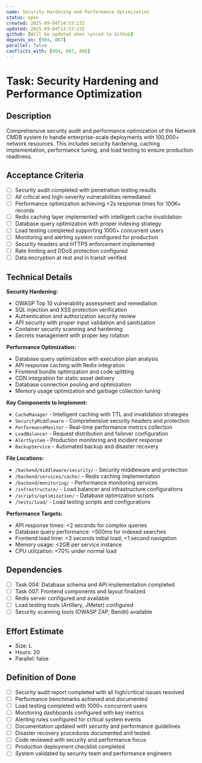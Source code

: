 ```yaml
---
name: Security Hardening and Performance Optimization
status: open
created: 2025-09-04T14:53:23Z
updated: 2025-09-04T14:53:23Z
github: [Will be updated when synced to GitHub]
depends_on: [004, 007]
parallel: false
conflicts_with: [004, 007, 008]
---
```


# Task: Security Hardening and Performance Optimization

## Description
Comprehensive security audit and performance optimization of the Network CMDB system to handle enterprise-scale deployments with 100,000+ network resources. This includes security hardening, caching implementation, performance tuning, and load testing to ensure production readiness.

## Acceptance Criteria
- [ ] Security audit completed with penetration testing results
- [ ] All critical and high-severity vulnerabilities remediated
- [ ] Performance optimization achieving <2s response times for 100K+ records
- [ ] Redis caching layer implemented with intelligent cache invalidation
- [ ] Database query optimization with proper indexing strategy
- [ ] Load testing completed supporting 1000+ concurrent users
- [ ] Monitoring and alerting system configured for production
- [ ] Security headers and HTTPS enforcement implemented
- [ ] Rate limiting and DDoS protection configured
- [ ] Data encryption at rest and in transit verified

## Technical Details
**Security Hardening:**
- OWASP Top 10 vulnerability assessment and remediation
- SQL injection and XSS protection verification
- Authentication and authorization security review
- API security with proper input validation and sanitization
- Container security scanning and hardening
- Secrets management with proper key rotation

**Performance Optimization:**
- Database query optimization with execution plan analysis
- API response caching with Redis integration
- Frontend bundle optimization and code splitting
- CDN integration for static asset delivery
- Database connection pooling and optimization
- Memory usage optimization and garbage collection tuning

**Key Components to Implement:**
- `CacheManager` - Intelligent caching with TTL and invalidation strategies
- `SecurityMiddleware` - Comprehensive security headers and protection
- `PerformanceMonitor` - Real-time performance metrics collection
- `LoadBalancer` - Request distribution and failover configuration
- `AlertSystem` - Production monitoring and incident response
- `BackupService` - Automated backup and disaster recovery

**File Locations:**
- `/backend/middleware/security/` - Security middleware and protection
- `/backend/services/cache/` - Redis caching implementation
- `/backend/monitoring/` - Performance monitoring services
- `/infrastructure/` - Load balancer and infrastructure configurations
- `/scripts/optimization/` - Database optimization scripts
- `/tests/load/` - Load testing scripts and configurations

**Performance Targets:**
- API response times: <2 seconds for complex queries
- Database query performance: <500ms for indexed searches
- Frontend load time: <3 seconds initial load, <1 second navigation
- Memory usage: <2GB per service instance
- CPU utilization: <70% under normal load

## Dependencies
- [ ] Task 004: Database schema and API implementation completed
- [ ] Task 007: Frontend components and layout finalized
- [ ] Redis server configured and available
- [ ] Load testing tools (Artillery, JMeter) configured
- [ ] Security scanning tools (OWASP ZAP, Bandit) available

## Effort Estimate
- Size: L
- Hours: 20
- Parallel: false

## Definition of Done
- [ ] Security audit report completed with all high/critical issues resolved
- [ ] Performance benchmarks achieved and documented
- [ ] Load testing completed with 1000+ concurrent users
- [ ] Monitoring dashboards configured with key metrics
- [ ] Alerting rules configured for critical system events
- [ ] Documentation updated with security and performance guidelines
- [ ] Disaster recovery procedures documented and tested
- [ ] Code reviewed with security and performance focus
- [ ] Production deployment checklist completed
- [ ] System validated by security team and performance engineers
